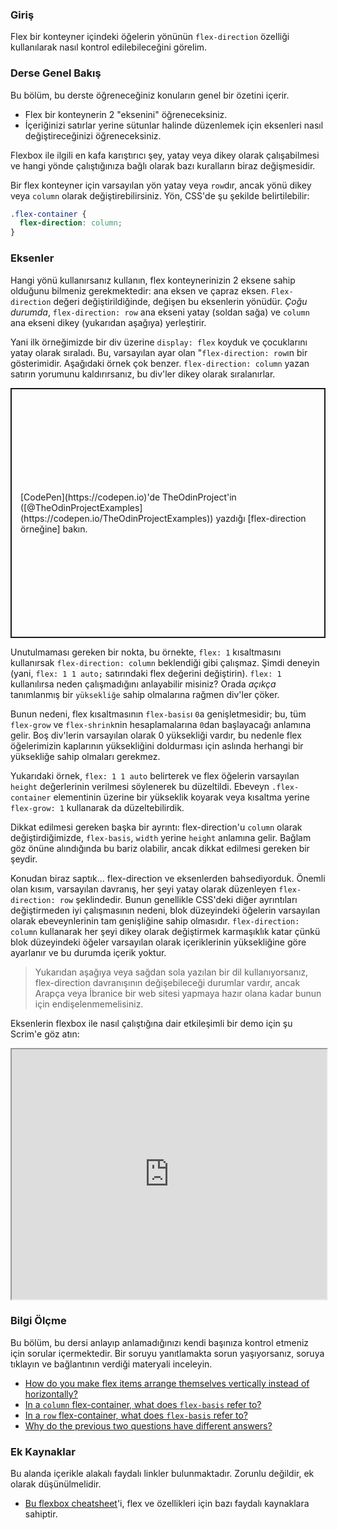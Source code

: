 ### Giriş

Flex bir konteyner içindeki öğelerin yönünün `flex-direction` özelliği kullanılarak nasıl kontrol edilebileceğini görelim.

### Derse Genel Bakış

Bu bölüm, bu derste öğreneceğiniz konuların genel bir özetini içerir.

-   Flex bir konteynerin 2 "eksenini" öğreneceksiniz.
-   İçeriğinizi satırlar yerine sütunlar halinde düzenlemek için eksenleri nasıl değiştireceğinizi öğreneceksiniz.

Flexbox ile ilgili en kafa karıştırıcı şey, yatay veya dikey olarak çalışabilmesi ve hangi yönde çalıştığınıza bağlı olarak bazı kuralların biraz değişmesidir.

Bir flex konteyner için varsayılan yön yatay veya `row`dır, <span id='flex-vertical'>ancak yönü dikey veya `column` olarak değiştirebilirsiniz. Yön, CSS'de şu şekilde belirtilebilir:
</span>

~~~css
.flex-container {
  flex-direction: column;
}
~~~

### Eksenler

<span id='flex-axes'>Hangi yönü kullanırsanız kullanın, flex konteynerinizin 2 eksene sahip olduğunu bilmeniz gerekmektedir: ana eksen ve çapraz eksen. `Flex-direction` değeri değiştirildiğinde, değişen bu eksenlerin yönüdür. _Çoğu durumda_, `flex-direction: row` ana ekseni yatay (soldan sağa) ve `column` ana ekseni dikey (yukarıdan aşağıya) yerleştirir.</span>

Yani ilk örneğimizde bir div üzerine `display: flex` koyduk ve çocuklarını yatay olarak sıraladı. Bu, varsayılan ayar olan "`flex-direction: row`ın bir gösterimidir. Aşağıdaki örnek çok benzer. `flex-direction: column` yazan satırın yorumunu kaldırırsanız, bu div'ler dikey olarak sıralanırlar.

<p class="codepen" data-height="400" data-default-tab="html,result" data-slug-hash="BaZKPdw" data-editable="true" data-user="TheOdinProjectExamples" style="height: 400px; box-sizing: border-box; display: flex; align-items: center; justify-content: center; border: 2px solid; margin: 1em 0; padding: 1em;">
  <span>[CodePen](https://codepen.io)'de TheOdinProject'in ([@TheOdinProjectExamples](https://codepen.io/TheOdinProjectExamples)) yazdığı [flex-direction örneğine] bakın.
  </span> 
</p>
<script async src="https://cpwebassets.codepen.io/assets/embed/ei.js"></script>

Unutulmaması gereken bir nokta, bu örnekte, `flex: 1` kısaltmasını kullanırsak `flex-direction: column` beklendiği gibi çalışmaz. Şimdi deneyin (yani, `flex: 1 1 auto;` satırındaki flex değerini değiştirin). `flex: 1` kullanılırsa neden çalışmadığını anlayabilir misiniz? Orada _açıkça_ tanımlanmış bir `yüksekliğe` sahip olmalarına rağmen div'ler çöker.

Bunun nedeni, <span id='row-flex-basis'> flex kısaltmasının `flex-basis`ı `0`a genişletmesidir; bu, tüm `flex-grow` ve `flex-shrink`nin hesaplamalarına `0`dan başlayacağı anlamına gelir.</span> Boş div'lerin varsayılan olarak 0 yüksekliği vardır, bu nedenle flex öğelerimizin kaplarının yüksekliğini doldurması için aslında herhangi bir yüksekliğe sahip olmaları gerekmez.

Yukarıdaki örnek, `flex: 1 1 auto` belirterek ve flex öğelerin varsayılan `height` değerlerinin verilmesi söylenerek bu düzeltildi. Ebeveyn `.flex-container` elementinin üzerine bir yükseklik koyarak veya kısaltma yerine `flex-grow: 1` kullanarak da düzeltebilirdik.

Dikkat edilmesi gereken başka bir ayrıntı: <span id='column-flex-basis'>flex-direction'u `column` olarak değiştirdiğimizde, `flex-basis`, `width` yerine `height` anlamına gelir.</span> Bağlam göz önüne alındığında bu bariz olabilir, ancak dikkat edilmesi gereken bir şeydir.

Konudan biraz saptık... flex-direction ve eksenlerden bahsediyorduk. Önemli olan kısım, varsayılan davranış, her şeyi yatay olarak düzenleyen `flex-direction: row` şeklindedir. Bunun genellikle CSS'deki diğer ayrıntıları değiştirmeden iyi çalışmasının nedeni, blok düzeyindeki öğelerin varsayılan olarak ebeveynlerinin tam genişliğine sahip olmasıdır. `flex-direction: column` kullanarak her şeyi dikey olarak değiştirmek karmaşıklık katar çünkü blok düzeyindeki öğeler varsayılan olarak içeriklerinin yüksekliğine göre ayarlanır ve bu durumda içerik yoktur.

> Yukarıdan aşağıya veya sağdan sola yazılan bir dil kullanıyorsanız, flex-direction davranışının değişebileceği durumlar vardır, ancak Arapça veya İbranice bir web sitesi yapmaya hazır olana kadar bunun için endişelenmemelisiniz. 

Eksenlerin flexbox ile nasıl çalıştığına dair etkileşimli bir demo için şu Scrim'e göz atın:

<iframe src="https://scrimba.com/learn/flexbox/main-axis-and-cross-axis-flexbox-tutorial-cz94MT8?embed=odin,mini-header,no-big-play,no-next-up" sandbox="allow-scripts allow-same-origin" width="100%" height="400"></iframe>

### Bilgi Ölçme

Bu bölüm, bu dersi anlayıp anlamadığınızı kendi başınıza kontrol etmeniz için sorular içermektedir. Bir soruyu yanıtlamakta sorun yaşıyorsanız, soruya tıklayın ve bağlantının verdiği materyali inceleyin.

-   [How do you make flex items arrange themselves vertically instead of horizontally?](#flex-vertical)
-   [In a `column` flex-container, what does `flex-basis` refer to?](#column-flex-basis)
-   [In a `row` flex-container, what does `flex-basis` refer to?](#row-flex-basis)
-   [Why do the previous two questions have different answers?](#flex-axes)

### Ek Kaynaklar

Bu alanda içerikle alakalı faydalı linkler bulunmaktadır. Zorunlu değildir, ek olarak düşünülmelidir.

*   [Bu flexbox cheatsheet](https://flexbox.malven.co/)'i, flex ve özellikleri için bazı faydalı kaynaklara sahiptir.
